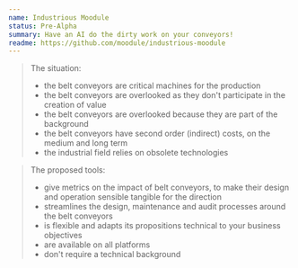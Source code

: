 ```yaml
---
name: Industrious Moodule
status: Pre-Alpha
summary: Have an AI do the dirty work on your conveyors!
readme: https://github.com/moodule/industrious-moodule
---
```

> The situation:
> - the belt conveyors are critical machines for the production
> - the belt conveyors are overlooked as they don't participate in the creation of value
> - the belt conveyors are overlooked because they are part of the background
> - the belt conveyors have second order (indirect) costs, on the medium and long term
> - the industrial field relies on obsolete technologies

> The proposed tools:
> - give metrics on the impact of belt conveyors, to make their design and operation sensible tangible for the direction
> - streamlines the design, maintenance and audit processes around the belt conveyors
> - is flexible and adapts its propositions technical to your business objectives
> - are available on all platforms
> - don't require a technical background